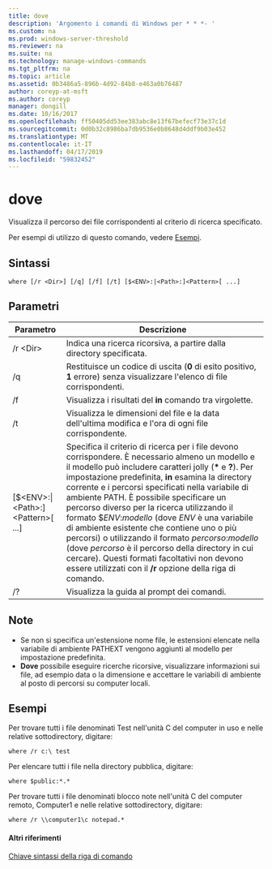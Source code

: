 ```yaml
---
title: dove
description: 'Argomento i comandi di Windows per * * *- '
ms.custom: na
ms.prod: windows-server-threshold
ms.reviewer: na
ms.suite: na
ms.technology: manage-windows-commands
ms.tgt_pltfrm: na
ms.topic: article
ms.assetid: 0b3486a5-896b-4d92-84b8-e463a0b76487
author: coreyp-at-msft
ms.author: coreyp
manager: dongill
ms.date: 10/16/2017
ms.openlocfilehash: ff50405dd53ee383abc8e13f67befecf73e37c1d
ms.sourcegitcommit: 0d0b32c8986ba7db9536e0b8648d4ddf9b03e452
ms.translationtype: MT
ms.contentlocale: it-IT
ms.lasthandoff: 04/17/2019
ms.locfileid: "59832452"
---
```

# <a name="where"></a>dove



Visualizza il percorso dei file corrispondenti al criterio di ricerca specificato.

Per esempi di utilizzo di questo comando, vedere [Esempi](#BKMK_examples).

## <a name="syntax"></a>Sintassi

```
where [/r <Dir>] [/q] [/f] [/t] [$<ENV>:|<Path>:]<Pattern>[ ...] 
```

## <a name="parameters"></a>Parametri

|Parametro|Descrizione|
|---------|-----------|
|/r \<Dir>|Indica una ricerca ricorsiva, a partire dalla directory specificata.|
|/q|Restituisce un codice di uscita (**0** di esito positivo, **1** errore) senza visualizzare l'elenco di file corrispondenti.|
|/f|Visualizza i risultati del **in** comando tra virgolette.|
|/t|Visualizza le dimensioni del file e la data dell'ultima modifica e l'ora di ogni file corrispondente.|
|[$\<ENV>:\|\<Path>:]\<Pattern>[ ...]|Specifica il criterio di ricerca per i file devono corrispondere. È necessario almeno un modello e il modello può includere caratteri jolly (**&#42;** e **?**). Per impostazione predefinita, **in** esamina la directory corrente e i percorsi specificati nella variabile di ambiente PATH. È possibile specificare un percorso diverso per la ricerca utilizzando il formato $*ENV*:*modello* (dove *ENV* è una variabile di ambiente esistente che contiene uno o più percorsi) o utilizzando il formato *percorso*:*modello* (dove *percorso* è il percorso della directory in cui cercare). Questi formati facoltativi non devono essere utilizzati con il **/r** opzione della riga di comando.|
|/?|Visualizza la guida al prompt dei comandi.|

## <a name="remarks"></a>Note

-   Se non si specifica un'estensione nome file, le estensioni elencate nella variabile di ambiente PATHEXT vengono aggiunti al modello per impostazione predefinita.
-   **Dove** possibile eseguire ricerche ricorsive, visualizzare informazioni sui file, ad esempio data o la dimensione e accettare le variabili di ambiente al posto di percorsi su computer locali.

## <a name="BKMK_examples"></a>Esempi

Per trovare tutti i file denominati Test nell'unità C del computer in uso e nelle relative sottodirectory, digitare:
```
where /r c:\ test 
```
Per elencare tutti i file nella directory pubblica, digitare:
```
where $public:*.*
```
Per trovare tutti i file denominati blocco note nell'unità C del computer remoto, Computer1 e nelle relative sottodirectory, digitare:
```
where /r \\computer1\c notepad.*
```

#### <a name="additional-references"></a>Altri riferimenti

[Chiave sintassi della riga di comando](command-line-syntax-key.md)